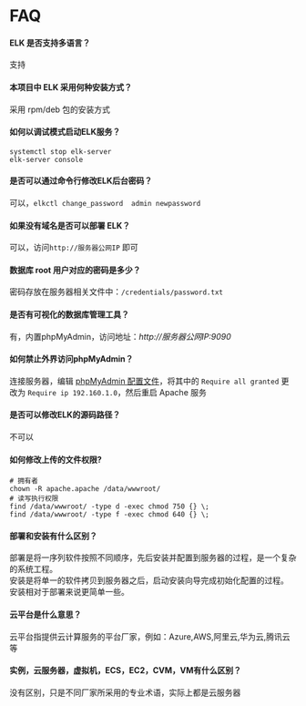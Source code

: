 # FAQ

#### ELK 是否支持多语言？

支持

#### 本项目中 ELK 采用何种安装方式？

采用 rpm/deb 包的安装方式

#### 如何以调试模式启动ELK服务？

```
systemctl stop elk-server
elk-server console
```

#### 是否可以通过命令行修改ELK后台密码？

可以，`elkctl change_password  admin newpassword`

#### 如果没有域名是否可以部署 ELK？

可以，访问`http://服务器公网IP` 即可

#### 数据库 root 用户对应的密码是多少？

密码存放在服务器相关文件中：`/credentials/password.txt`

#### 是否有可视化的数据库管理工具？

有，内置phpMyAdmin，访问地址：*http://服务器公网IP:9090*

#### 如何禁止外界访问phpMyAdmin？

连接服务器，编辑 [phpMyAdmin 配置文件](/zh/stack-components.md#phpmyadmin)，将其中的 `Require all granted` 更改为 `Require ip 192.160.1.0`，然后重启 Apache 服务

#### 是否可以修改ELK的源码路径？

不可以

#### 如何修改上传的文件权限?

```shell
# 拥有者
chown -R apache.apache /data/wwwroot/
# 读写执行权限
find /data/wwwroot/ -type d -exec chmod 750 {} \;
find /data/wwwroot/ -type f -exec chmod 640 {} \;
```

#### 部署和安装有什么区别？

部署是将一序列软件按照不同顺序，先后安装并配置到服务器的过程，是一个复杂的系统工程。  
安装是将单一的软件拷贝到服务器之后，启动安装向导完成初始化配置的过程。  
安装相对于部署来说更简单一些。 

#### 云平台是什么意思？

云平台指提供云计算服务的平台厂家，例如：Azure,AWS,阿里云,华为云,腾讯云等

#### 实例，云服务器，虚拟机，ECS，EC2，CVM，VM有什么区别？

没有区别，只是不同厂家所采用的专业术语，实际上都是云服务器

